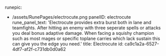 runepic:
  - /assets/RunePages/electrocute.png
panelID: electrocute
rune_panel_text: 'Electrocute provides extra burst both in lane and teamfights. After hitting an enemy with three seperate spells or attacks you deal bonus adaptive damage. When facing a squishy champion such as most mages or specific toplane carries which lack sustain this can give you the edge you need.'
title: Electrocute
id: ca9c1a2a-6527-4df7-af2f-c731db0d0a62
